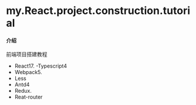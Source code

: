# my.React.project.construction.tutorial

#### 介绍
前端项目搭建教程

- React17.
-Typescript4
- Webpack5.
- Less
- Antd4
- Redux.
- Reat-router



